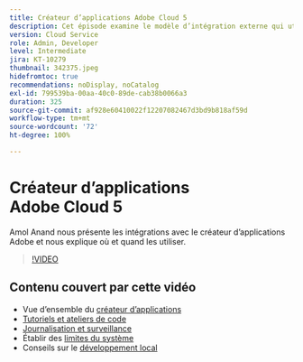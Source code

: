 ```yaml
---
title: Créateur d’applications Adobe Cloud 5
description: Cet épisode examine le modèle d’intégration externe qui utilise le créateur d’applications Adobe.
version: Cloud Service
role: Admin, Developer
level: Intermediate
jira: KT-10279
thumbnail: 342375.jpeg
hidefromtoc: true
recommendations: noDisplay, noCatalog
exl-id: 799539ba-00aa-40c0-89de-cab38b0066a3
duration: 325
source-git-commit: af928e60410022f12207082467d3bd9b818af59d
workflow-type: tm+mt
source-wordcount: '72'
ht-degree: 100%

---
```


# Créateur d’applications Adobe Cloud 5

Amol Anand nous présente les intégrations avec le créateur d’applications Adobe et nous explique où et quand les utiliser.

>[!VIDEO](https://video.tv.adobe.com/v/342375?quality=12&learn=on)

## Contenu couvert par cette vidéo

+ Vue d’ensemble du [créateur d’applications](https://developer.adobe.com/app-builder/docs/overview/)
+ [Tutoriels et ateliers de code](https://developer.adobe.com/app-builder/docs/resources/)
+ [Journalisation et surveillance](https://adobedocs.github.io/adobeio-runtime/guides/logging_monitoring.html#retrieving-activations-for-blocking-successful-calls)
+ Établir des [limites du système](https://adobedocs.github.io/adobeio-runtime/guides/system_settings.html)
+ Conseils sur le [développement local](https://developer.adobe.com/app-builder/docs/resources/debugging/)
